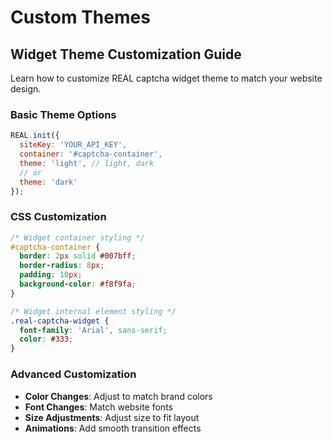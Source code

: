 # Custom Themes

## Widget Theme Customization Guide

Learn how to customize REAL captcha widget theme to match your website design.

### Basic Theme Options

```javascript
REAL.init({
  siteKey: 'YOUR_API_KEY',
  container: '#captcha-container',
  theme: 'light', // light, dark
  // or
  theme: 'dark'
});
```

### CSS Customization

```css
/* Widget container styling */
#captcha-container {
  border: 2px solid #007bff;
  border-radius: 8px;
  padding: 10px;
  background-color: #f8f9fa;
}

/* Widget internal element styling */
.real-captcha-widget {
  font-family: 'Arial', sans-serif;
  color: #333;
}
```

### Advanced Customization

- **Color Changes**: Adjust to match brand colors
- **Font Changes**: Match website fonts
- **Size Adjustments**: Adjust size to fit layout
- **Animations**: Add smooth transition effects 